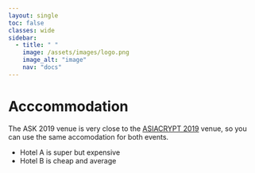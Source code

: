 ```yaml
---
layout: single
toc: false
classes: wide
sidebar:  
  - title: " "   
    image: /assets/images/logo.png
    image_alt: "image"
    nav: "docs"
---
```


# Acccommodation

The ASK 2019 venue is very close to the [ASIACRYPT 2019](https://asiacrypt.iacr.org/2019/) venue, so you can use the same accomodation for both events. 

- Hotel A is super but expensive
- Hotel B is cheap and average
